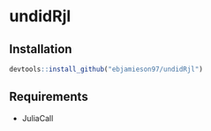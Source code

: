 # undidRjl


## Installation 
```R
devtools::install_github("ebjamieson97/undidRjl")
```

## Requirements
* JuliaCall

